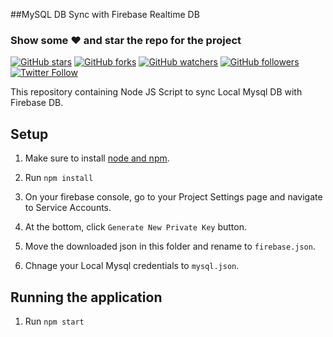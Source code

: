 ##MySQL DB Sync with Firebase Realtime DB

### Show some :heart: and star the repo for the project
[![GitHub stars](https://img.shields.io/github/stars/mdsami/firebase-mysql-sync.svg?style=social&label=Star)](https://github.com/mdsami/firebase-mysql-sync) [![GitHub forks](https://img.shields.io/github/stars/mdsami/firebase-mysql-sync.svg?style=social&label=Fork)](https://github.com/mdsami/firebase-mysql-sync/fork) [![GitHub watchers](https://img.shields.io/github/watchers/mdsami/firebase-mysql-sync.svg?style=social&label=Watch)](https://github.com/mdsami/firebase-mysql-sync) [![GitHub followers](https://img.shields.io/github/followers/mdsami.svg?style=social&label=Follow)](https://github.com/mdsami/firebase-mysql-sync)  
[![Twitter Follow](https://img.shields.io/twitter/follow/mdsami5.svg?style=social)](https://twitter.com/mdsami5)

This repository containing Node JS Script to sync  Local Mysql DB  with Firebase DB.


## Setup

1. Make sure to install [node and npm](https://nodejs.org/en/download).

2. Run `npm install`

3. On your firebase console, go to your Project Settings page and navigate to Service Accounts.

4. At the bottom, click `Generate New Private Key` button.

5. Move the downloaded json in this folder and rename to `firebase.json`.
6. Chnage your Local Mysql credentials to `mysql.json`.

## Running the application

1. Run `npm start`
